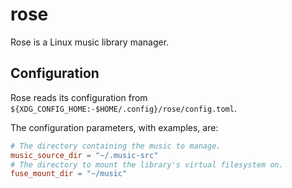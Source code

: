 # rose

Rose is a Linux music library manager.

## Configuration

Rose reads its configuration from `${XDG_CONFIG_HOME:-$HOME/.config}/rose/config.toml`.

The configuration parameters, with examples, are:

```toml
# The directory containing the music to manage.
music_source_dir = "~/.music-src"
# The directory to mount the library's virtual filesystem on.
fuse_mount_dir = "~/music"
```
